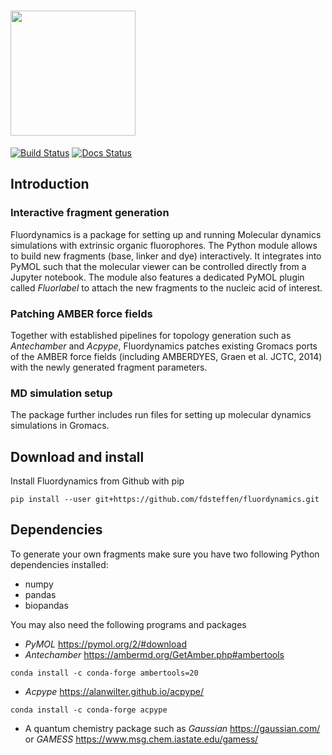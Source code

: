 # <img src="https://github.com/fdsteffen/fluordynamics/blob/master/docs/source/_static/fluordynamics_logo.png" width="200">
[![Build Status](https://github.com/fdsteffen/fluordynamics/workflows/Fluordynamics%20build/badge.svg)](https://github.com/fdsteffen/fluordynamics/actions)
[![Docs Status](https://github.com/fdsteffen/fluordynamics/workflows/Fluordynamics%20docs/badge.svg)](https://github.com/fdsteffen/fluordynamics/actions)

## Introduction

### Interactive fragment generation

Fluordynamics is a package for setting up and running Molecular dynamics simulations with extrinsic organic fluorophores. The Python module allows to build new fragments (base, linker and dye) interactively. It integrates into PyMOL such that the molecular viewer can be controlled directly from a Jupyter notebook. The module also features a dedicated PyMOL plugin called *Fluorlabel* to attach the new fragments to the nucleic acid of interest. 

### Patching AMBER force fields

Together with established pipelines for topology generation such as *Antechamber* and *Acpype*, Fluordynamics patches existing Gromacs ports of the AMBER force fields (including AMBERDYES, Graen et al. JCTC, 2014) with the newly generated fragment parameters.

### MD simulation setup

The package further includes run files for setting up molecular dynamics simulations in Gromacs.


## Download and install

Install Fluordynamics from Github with pip
```
pip install --user git+https://github.com/fdsteffen/fluordynamics.git
```


## Dependencies

To generate your own fragments make sure you have two following Python dependencies installed:

- numpy
- pandas
- biopandas

You may also need the following programs and packages

- *PyMOL* https://pymol.org/2/#download
- *Antechamber*  https://ambermd.org/GetAmber.php#ambertools
```
conda install -c conda-forge ambertools=20
```

- *Acpype* https://alanwilter.github.io/acpype/
```
conda install -c conda-forge acpype
```

- A quantum chemistry package such as *Gaussian* https://gaussian.com/ or *GAMESS* https://www.msg.chem.iastate.edu/gamess/
